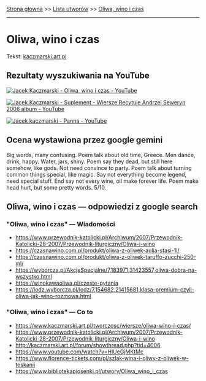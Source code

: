 [Strona głowna](../index.md) >> [Lista utworów](../list.md) >> [Oliwa, wino i czas](385.md)

---

# Oliwa, wino i czas

Tekst: [kaczmarski.art.pl](https://www.kaczmarski.art.pl/tworczosc/wiersze/oliwa-wino-i-czas/)

## Rezultaty wyszukiwania na YouTube

[![Jacek Kaczmarski - Oliwa, wino i czas - YouTube](http://img.youtube.com/vi/HlUeGjMKtMc/0.jpg)](https://www.youtube.com/watch?v=HlUeGjMKtMc "Jacek Kaczmarski - Oliwa, wino i czas - YouTube")

[![Jacek Kaczmarski - Suplement - Wiersze Recytuje Andrzej Seweryn 2006 album - YouTube](http://img.youtube.com/vi/RQVPTE38qtM/0.jpg)](https://www.youtube.com/watch?v=RQVPTE38qtM "Jacek Kaczmarski - Suplement - Wiersze Recytuje Andrzej Seweryn 2006 album - YouTube")

[![Jacek kaczmarski - Panna - YouTube](http://img.youtube.com/vi/KssVd4HRjig/0.jpg)](https://www.youtube.com/watch?v=KssVd4HRjig "Jacek kaczmarski - Panna - YouTube")

## Ocena wystawiona przez google gemini

Big words, many confusing. Poem talk about old time, Greece. Men dance, drink, happy. Water, jars, shiny. Poem say they dead, but still here somehow, like gods. Not need convince to party. Poem talk about turning common things special, like magic. Say not everything become legend, need special stuff. End say not every wine, oil make forever life. Poem make head hurt, but some pretty words. 5/10.


## Oliwa, wino i czas — odpowiedzi z google search

### "Oliwa, wino i czas" — Wiadomości

 - <https://www.przewodnik-katolicki.pl/Archiwum/2007/Przewodnik-Katolicki-28-2007/Przewodnik-liturgiczny/Oliwa-i-wino>
 - <https://czasnawino.com.pl/produkt/oliwa-z-oliwek-aulia-stasi-1l/>
 - <https://czasnawino.com.pl/produkt/oliwa-z-oliwek-taruffo-zucchi-250-ml/>
 - <https://wyborcza.pl/AkcjeSpecjalne/7,183971,31423557,oliwa-dobra-na-wszystko.html>
 - <https://winokawaoliwa.pl/czeste-pytania>
 - <https://lodz.wyborcza.pl/lodz/7,154682,21415681,klasa-premium-czyli-oliwa-jak-wino-rozmowa.html>

### "Oliwa, wino i czas" — Co to

 - <https://www.kaczmarski.art.pl/tworczosc/wiersze/oliwa-wino-i-czas/>
 - <https://www.przewodnik-katolicki.pl/Archiwum/2007/Przewodnik-Katolicki-28-2007/Przewodnik-liturgiczny/Oliwa-i-wino>
 - <http://kaczmarski.art.pl/forum/showthread.php?tid=4006>
 - <https://www.youtube.com/watch?v=HlUeGjMKtMc>
 - <https://www.florence-tickets.com/pl/szlak-wina-i-oliwy-z-oliwek-w-toskanii>
 - <https://www.bibliotekapiosenki.pl/utwory/Oliwa_wino_i_czas>

